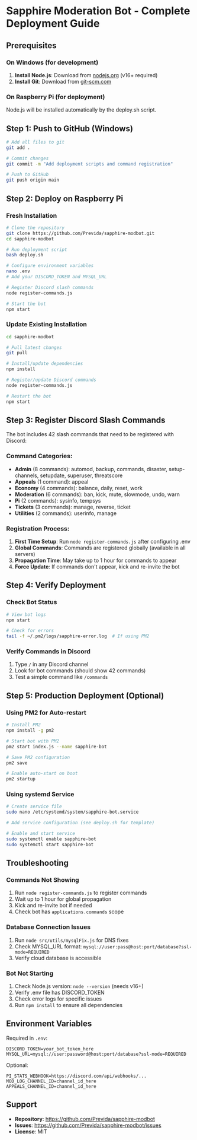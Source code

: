 # Sapphire Moderation Bot - Complete Deployment Guide

## Prerequisites

### On Windows (for development)
1. **Install Node.js**: Download from [nodejs.org](https://nodejs.org/) (v16+ required)
2. **Install Git**: Download from [git-scm.com](https://git-scm.com/)

### On Raspberry Pi (for deployment)
Node.js will be installed automatically by the deploy.sh script.

## Step 1: Push to GitHub (Windows)

```bash
# Add all files to git
git add .

# Commit changes
git commit -m "Add deployment scripts and command registration"

# Push to GitHub
git push origin main
```

## Step 2: Deploy on Raspberry Pi

### Fresh Installation
```bash
# Clone the repository
git clone https://github.com/Previda/sapphire-modbot.git
cd sapphire-modbot

# Run deployment script
bash deploy.sh

# Configure environment variables
nano .env
# Add your DISCORD_TOKEN and MYSQL_URL

# Register Discord slash commands
node register-commands.js

# Start the bot
npm start
```

### Update Existing Installation
```bash
cd sapphire-modbot

# Pull latest changes
git pull

# Install/update dependencies
npm install

# Register/update Discord commands
node register-commands.js

# Restart the bot
npm start
```

## Step 3: Register Discord Slash Commands

The bot includes 42 slash commands that need to be registered with Discord:

### Command Categories:
- **Admin** (8 commands): automod, backup, commands, disaster, setup-channels, setupdate, superuser, threatscore
- **Appeals** (1 command): appeal
- **Economy** (4 commands): balance, daily, reset, work
- **Moderation** (6 commands): ban, kick, mute, slowmode, undo, warn
- **Pi** (2 commands): sysinfo, tempsys
- **Tickets** (3 commands): manage, reverse, ticket
- **Utilities** (2 commands): userinfo, manage

### Registration Process:
1. **First Time Setup**: Run `node register-commands.js` after configuring .env
2. **Global Commands**: Commands are registered globally (available in all servers)
3. **Propagation Time**: May take up to 1 hour for commands to appear
4. **Force Update**: If commands don't appear, kick and re-invite the bot

## Step 4: Verify Deployment

### Check Bot Status
```bash
# View bot logs
npm start

# Check for errors
tail -f ~/.pm2/logs/sapphire-error.log  # If using PM2
```

### Verify Commands in Discord
1. Type `/` in any Discord channel
2. Look for bot commands (should show 42 commands)
3. Test a simple command like `/commands`

## Step 5: Production Deployment (Optional)

### Using PM2 for Auto-restart
```bash
# Install PM2
npm install -g pm2

# Start bot with PM2
pm2 start index.js --name sapphire-bot

# Save PM2 configuration
pm2 save

# Enable auto-start on boot
pm2 startup
```

### Using systemd Service
```bash
# Create service file
sudo nano /etc/systemd/system/sapphire-bot.service

# Add service configuration (see deploy.sh for template)

# Enable and start service
sudo systemctl enable sapphire-bot
sudo systemctl start sapphire-bot
```

## Troubleshooting

### Commands Not Showing
1. Run `node register-commands.js` to register commands
2. Wait up to 1 hour for global propagation
3. Kick and re-invite bot if needed
4. Check bot has `applications.commands` scope

### Database Connection Issues
1. Run `node src/utils/mysqlFix.js` for DNS fixes
2. Check MYSQL_URL format: `mysql://user:pass@host:port/database?ssl-mode=REQUIRED`
3. Verify cloud database is accessible

### Bot Not Starting
1. Check Node.js version: `node --version` (needs v16+)
2. Verify .env file has DISCORD_TOKEN
3. Check error logs for specific issues
4. Run `npm install` to ensure all dependencies

## Environment Variables

Required in `.env`:
```env
DISCORD_TOKEN=your_bot_token_here
MYSQL_URL=mysql://user:password@host:port/database?ssl-mode=REQUIRED
```

Optional:
```env
PI_STATS_WEBHOOK=https://discord.com/api/webhooks/...
MOD_LOG_CHANNEL_ID=channel_id_here
APPEALS_CHANNEL_ID=channel_id_here
```

## Support

- **Repository**: https://github.com/Previda/sapphire-modbot
- **Issues**: https://github.com/Previda/sapphire-modbot/issues
- **License**: MIT
